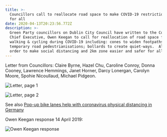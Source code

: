 ```yaml
---
title: >-
  Councillors call to reallocate road space to make COVID-19 restrictions safer
  for all
date: 2020-04-13T20:23:56.772Z
description: >-
  Green Party councillors on Dublin City Council have written to the Council's
  Chief Executive, Owen Keegan to call for reallocation of road space for
  walking & cycling during COVID-19 including: cones to widen footpaths;.
  temporary road pedestrianisations; bollards to create quiet-ways.  All in
  order to make social distancing and 2km zone easier and safer for all.
---
```

Letter from Councillors: Claire Byrne, Hazel Chu, Caroline Conroy, Donna Cooney, Lawrence Hemmings, Janet Horner, Darcy Lonergan, Carolyn Moore, Spohie Nicoullaud, Michael Pidgeon.

![Letter, page 1](/img/whatsapp-image-2020-04-13-at-18.54.13.jpeg)

![Letter, page 2](/img/whatsapp-image-2020-04-13-at-18.54.13-1-.jpeg)

See also [Pop-up bike lanes help with coronavirus physical distancing in Germany](https://www.theguardian.com/world/2020/apr/13/pop-up-bike-lanes-help-with-coronavirus-social-distancing-in-germany?CMP=Share_AndroidApp_WhatsApp)

Owen Keegan response 14 April 2019:

![Owen Keegan response](/img/whatsapp-image-2020-04-14-at-14.47.44.jpeg)
